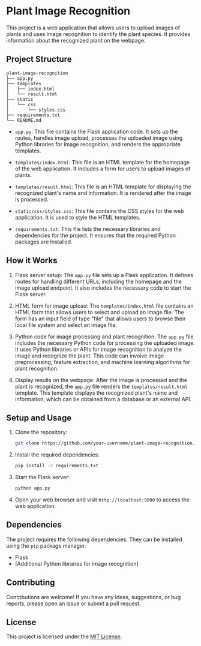 # Plant Image Recognition

This project is a web application that allows users to upload images of plants and uses image recognition to identify the plant species. It provides information about the recognized plant on the webpage.

## Project Structure

```
plant-image-recognition
├── app.py
├── templates
│   ├── index.html
│   └── result.html
├── static
│   └── css
│       └── styles.css
├── requirements.txt
└── README.md
```

- `app.py`: This file contains the Flask application code. It sets up the routes, handles image upload, processes the uploaded image using Python libraries for image recognition, and renders the appropriate templates.

- `templates/index.html`: This file is an HTML template for the homepage of the web application. It includes a form for users to upload images of plants.

- `templates/result.html`: This file is an HTML template for displaying the recognized plant's name and information. It is rendered after the image is processed.

- `static/css/styles.css`: This file contains the CSS styles for the web application. It is used to style the HTML templates.

- `requirements.txt`: This file lists the necessary libraries and dependencies for the project. It ensures that the required Python packages are installed.

## How it Works

1. Flask server setup: The `app.py` file sets up a Flask application. It defines routes for handling different URLs, including the homepage and the image upload endpoint. It also includes the necessary code to start the Flask server.

2. HTML form for image upload: The `templates/index.html` file contains an HTML form that allows users to select and upload an image file. The form has an input field of type "file" that allows users to browse their local file system and select an image file.

3. Python code for image processing and plant recognition: The `app.py` file includes the necessary Python code for processing the uploaded image. It uses Python libraries or APIs for image recognition to analyze the image and recognize the plant. This code can involve image preprocessing, feature extraction, and machine learning algorithms for plant recognition.

4. Display results on the webpage: After the image is processed and the plant is recognized, the `app.py` file renders the `templates/result.html` template. This template displays the recognized plant's name and information, which can be obtained from a database or an external API.

## Setup and Usage

1. Clone the repository:

   ```bash
   git clone https://github.com/your-username/plant-image-recognition.git
   ```

2. Install the required dependencies:

   ```bash
   pip install -r requirements.txt
   ```

3. Start the Flask server:

   ```bash
   python app.py
   ```

4. Open your web browser and visit `http://localhost:5000` to access the web application.

## Dependencies

The project requires the following dependencies. They can be installed using the `pip` package manager.

- Flask
- [Additional Python libraries for image recognition]

## Contributing

Contributions are welcome! If you have any ideas, suggestions, or bug reports, please open an issue or submit a pull request.

## License

This project is licensed under the [MIT License](LICENSE).
```